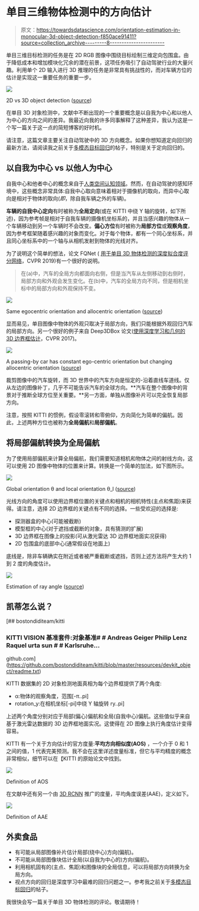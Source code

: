 # 单目三维物体检测中的方向估计

> 原文：<https://towardsdatascience.com/orientation-estimation-in-monocular-3d-object-detection-f850ace91411?source=collection_archive---------8----------------------->

单目三维目标检测的任务是在 2D RGB 图像中围绕目标绘制三维定向包围盒。由于降低成本和增加模块化冗余的潜在前景，这项任务吸引了自动驾驶行业的大量兴趣。利用单个 2D 输入进行 3D 推理的任务是非常具有挑战性的，而对车辆方位的估计是实现这一重要任务的重要一步。

![](img/a71182c0073ceff1486f9e9581783f54.png)

2D vs 3D object detection ([source](https://arxiv.org/pdf/1612.00496.pdf))

在单目 3D 对象检测中，文献中不断出现的一个重要概念是以自我为中心和以他人为中心的方向之间的差异。我最近向我的许多同事解释了这种差异，我认为这是一个写一篇关于这一点的简短博客的好时机。

请注意，这篇文章主要关注自动驾驶中的 3D 方向概念。如果你想知道定向回归的最新方法，请阅读我之前关于[多模态目标回归](https://medium.com/analytics-vidhya/anchors-and-multi-bin-loss-for-multi-modal-target-regression-647ea1974617)的帖子，特别是关于定向回归的。

## **以自我为中心 vs 以他人为中心**

自我中心和他者中心的概念来自于[人类空间认知领域](https://link.springer.com/chapter/10.1007/3-540-69342-4_1)。然而，在自动驾驶的感知环境中，这些概念非常具体:自我中心取向意味着相对于摄像机的取向，而异中心取向是相对于物体的取向(*即*，除自我车辆之外的车辆)。

**车辆的自我中心定向**有时被称为**全局定向**(或在 KITTI 中绕 Y 轴的旋转，如下所述)，因为参考帧是相对于自我车辆的摄像机坐标系的，并且当感兴趣的物体从一个车辆移动到另一个车辆时不会改变。**偏心方位**有时被称为**局部方位**或**观察角度**，因为参考框架随着感兴趣的对象而变化。对于每个物体，都有一个同心坐标系，并且同心坐标系中的一个轴与从相机发射到物体的光线对齐。

为了说明这个简单的想法，论文 FQNet ( [用于单目 3D 物体检测的深度拟合度评分网络](https://arxiv.org/pdf/1904.12681.pdf)，CVPR 2019)有一个很好的说明。

> 在(a)中，汽车的全局方向都面向右侧，但是当汽车从左侧移动到右侧时，局部方向和外观会发生变化。在(b)中，汽车的全局方向不同，但是相机坐标中的局部方向和外观保持不变。

![](img/b99b3a40b7ccfdc80e80402f39fb7952.png)

Same egocentric orientation and allocentric orientation ([source](https://arxiv.org/pdf/1904.12681.pdf))

显而易见，单目图像中物体的外观只取决于局部方向，我们只能根据外观回归汽车的局部方向。另一个很好的例子来自 Deep3DBox 论文([使用深度学习和几何的 3D 边界框估计](https://arxiv.org/pdf/1612.00496.pdf)，CVPR 2017)。

![](img/16f43d1d7df89390443bc24b2cefdc61.png)

A passing-by car has constant ego-centric orientation but changing allocentric orientation ([source](https://arxiv.org/pdf/1612.00496.pdf))

裁剪图像中的汽车旋转，而 3D 世界中的汽车方向是恒定的-沿着直线车道线。仅从左边的图像补丁，几乎不可能告诉汽车的全球方向。**汽车在整个图像中的背景对于推断全球方位至关重要。**另一方面，单独从图像补片可以完全恢复局部方向。

注意，按照 KITTI 的惯例，假设零滚转和零俯仰，方向简化为简单的偏航。因此，上述两种方位也被称为**全局偏航**和**局部偏航**。

## 将局部偏航转换为全局偏航

为了使用局部偏航来计算全局偏航，我们需要知道相机和物体之间的射线方向，这可以使用 2D 图像中物体的位置来计算。转换是一个简单的加法，如下图所示。

![](img/699fa2ee0123ff571613be7d9c5f6b09.png)

Global orientation θ and local orientation θ_l ([source](https://arxiv.org/pdf/1612.00496.pdf))

光线方向的角度可以使用边界框位置的关键点和相机的相机特性(主点和焦距)来获得。请注意，选择 2D 边界框的关键点有不同的选择。一些受欢迎的选择是:

*   探测器盒的中心(可能被截断)
*   模型框的中心(对于遮挡或截断的对象，具有猜测的扩展)
*   3D 边界框在图像上的投影(可从激光雷达 3D 边界框地面实况获得)
*   2D 包围盒的底部中心(通常假设在地面上)

底线是，除非车辆确实在附近或者被严重截断或遮挡，否则上述方法将产生大约 1 到 2 度的角度估计。

![](img/202ff4d01cccaaf5e85615c232c39e21.png)

Estimation of ray angle ([source](http://openaccess.thecvf.com/content_cvpr_2018/papers/Kundu_3D-RCNN_Instance-Level_3D_CVPR_2018_paper.pdf))

## 凯蒂怎么说？

 [## bostondiditeam/kitti

### KITTI VISION 基准套件:对象基准# # Andreas Geiger Philip Lenz Raquel urta sun # # Karlsruhe…

github.com](https://github.com/bostondiditeam/kitti/blob/master/resources/devkit_object/readme.txt) 

KITTI 数据集的 2D 对象检测地面真相为每个边界框提供了两个角度:

*   α:物体的观察角度，范围[-π..pi]
*   rotation_y:在相机坐标[-pi]中绕 Y 轴旋转 ry..pi]

上述两个角度分别对应于局部(偏心)偏航和全局(自我中心)偏航。这些值似乎来自基于激光雷达数据的 3D 边界框地面实况。这使得在 2D 图像上执行角度估计变得容易。

KITTI 有一个关于方向估计的官方度量:**平均方向相似度(AOS)** ，一个介于 0 和 1 之间的值，1 代表完美预测。我不会在这里详述度量标准，但它与平均精度的概念非常相似，细节可以在【KITTI 的原始论文中找到。

![](img/cc7b0805f44e06ada54d9a4850682645.png)

Definition of AOS

在文献中还有另一个由 [3D RCNN](http://openaccess.thecvf.com/content_cvpr_2018/papers/Kundu_3D-RCNN_Instance-Level_3D_CVPR_2018_paper.pdf) 推广的度量，平均角度误差(AAE)，定义如下。

![](img/3352286300eb77bc169c91d0f2c489fc.png)

Definition of AAE

## 外卖食品

*   有可能从局部图像补片估计局部(绕中心)方向(偏航)。
*   不可能从局部图像块估计全局(以自我为中心的)方向(偏航)。
*   利用相机固有的(主点、焦距)和图像块的全局信息，可以将局部方向转换为全局方向。
*   视点方向的回归是深度学习中最难的回归问题之一。参考我之前关于[多模态目标回归](https://medium.com/analytics-vidhya/anchors-and-multi-bin-loss-for-multi-modal-target-regression-647ea1974617)的帖子。

我很快会写一篇关于单目 3D 物体检测的评论。敬请期待！
